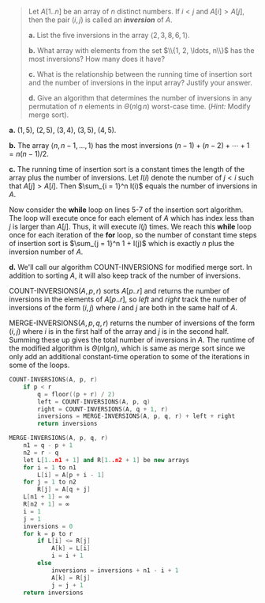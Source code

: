 > Let $A[1..n]$ be an array of $n$ distinct numbers. If $i < j$ and $A[i] > A[j]$, then the pair $(i, j)$ is called an **_inversion_** of $A$.
>
> **a.** List the five inversions in the array $\langle 2, 3, 8, 6, 1 \rangle$.
>
> **b.** What array with elements from the set $\\{1, 2, \ldots, n\\}$ has the most inversions? How many does it have?
>
> **c.** What is the relationship between the running time of insertion sort and the number of inversions in the input array? Justify your answer.
>
> **d.** Give an algorithm that determines the number of inversions in any permutation of $n$ elements in $\Theta(n\lg n)$ worst-case time. ($\textit{Hint:}$ Modify merge sort).

**a.** $(1, 5)$, $(2, 5)$, $(3, 4)$, $(3, 5)$, $(4, 5)$.

**b.** The array $\langle n, n - 1, \dots, 1 \rangle$ has the most inversions $(n - 1) + (n - 2) + \cdots + 1 = n(n - 1) / 2$.

**c.** The running time of insertion sort is a constant times the length of the array plus the number of inversions. Let $I(i)$ denote the number of $j < i$ such that $A[j] > A[i]$. Then $\sum_{i = 1}^n I(i)$ equals the number of inversions in $A$.

Now consider the **while** loop on lines 5-7 of the insertion sort algorithm. The loop will execute once for each element of $A$ which has index less than $j$ is larger than $A[j]$. Thus,
it will execute $I(j)$ times. We reach this **while** loop once for each iteration
of the **for** loop, so the number of constant time steps of insertion sort is $\sum_{j = 1}^n 1 + I(j)$ which is exactly $n$ plus the inversion number of $A$.

**d.** We'll call our algorithm $\text{COUNT-INVERSIONS}$ for modified merge sort. In addition to sorting $A$, it will also keep track of the number of inversions.

$\text{COUNT-INVERSIONS}(A, p, r)$ sorts $A[p..r]$ and returns the number of inversions in the elements of $A[p..r]$, so $left$ and $right$ track the number of inversions of the form $(i, j)$ where $i$ and $j$ are both in the same half of $A$.

$\text{MERGE-INVERSIONS}(A, p, q, r)$ returns the number of inversions of the form $(i, j)$ where $i$ is in the first half of the array and $j$ is in the second half. Summing these up gives the total number of inversions in $A$. The runtime of the modified algorithm is $\Theta(n\lg n)$, which is same as merge sort since we only add an additional constant-time operation to some of the iterations in some of the loops.

```cpp
COUNT-INVERSIONS(A, p, r)
    if p < r
        q = floor((p + r) / 2)
        left = COUNT-INVERSIONS(A, p, q)
        right = COUNT-INVERSIONS(A, q + 1, r)
        inversions = MERGE-INVERSIONS(A, p, q, r) + left + right
        return inversions
```

```cpp
MERGE-INVERSIONS(A, p, q, r)
    n1 = q - p + 1
    n2 = r - q
    let L[1..n1 + 1] and R[1..n2 + 1] be new arrays
    for i = 1 to n1
        L[i] = A[p + i - 1]
    for j = 1 to n2
        R[j] = A[q + j]
    L[n1 + 1] = ∞
    R[n2 + 1] = ∞
    i = 1
    j = 1
    inversions = 0
    for k = p to r
        if L[i] <= R[j]
            A[k] = L[i]
            i = i + 1
        else
            inversions = inversions + n1 - i + 1
            A[k] = R[j]
            j = j + 1
    return inversions
```
